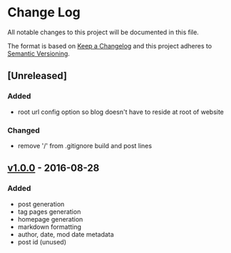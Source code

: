 # Change Log
All notable changes to this project will be documented in this file.

The format is based on [Keep a Changelog](http://keepachangelog.com/) 
and this project adheres to [Semantic Versioning](http://semver.org/).

## [Unreleased]
### Added
- root url config option so blog doesn't have to reside at root of website

### Changed
- remove '/' from .gitignore build and post lines

## [v1.0.0] - 2016-08-28
### Added
- post generation
- tag pages generation
- homepage generation
- markdown formatting
- author, date, mod date metadata
- post id (unused)

[v1.0.0]: https://gogs.system33.pw/mello/bm/src/v1.0.0
